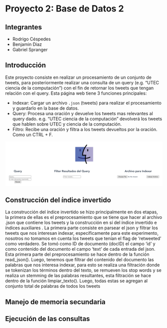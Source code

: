 # Proyecto 2: Base de Datos 2

## Integrantes
* Rodrigo Céspedes
* Benjamin Diaz
* Gabriel Spranger

## Introducción
Este proyecto consiste en realizar un procesamiento de un conjunto de tweets, para posteriormente realizar una consulta de un query (e.g. “UTEC ciencia de la computación”) con el fin de retornar los tweets que tengan relación con el query. Esta página web tiene 3 funciones principales:
* Indexar: Cargar un archivo `.json` (tweets) para realizar el procesamiento y guardarlo en la base de datos.
* Query: Procesa una oración y devuelve los tweets mas relevantes al query dado. e.g. “UTEC ciencia de la computación” devolverá los tweets que hablen sobre UTEC y ciencia de la computación.
* Filtro: Recibe una oración y filtra a los tweets devueltos por la oración. Como un CTRL + F.

![alt text](images/pagina.png "Página web")

## Construcción del índice invertido
La construcción del índice invertido se hizo principalmente en dos etapas, la primera de ellas es el preprocesamiento que se tiene que hacer al archivo .json que contiene los tweets y la construcción en sí del índice invertido e índices auxiliares
. 
La primera parte consiste en parsear el json y filtrar los tweets que nos interesan indexar, específicamente para este experimento, nosotros no tomamos en cuenta los tweets que tenían el flag de ‘retweeted’ como verdadero. Se tomó como ID de documento (docID) el campo ‘id’ y como contenido del documento el campo ‘text’ de cada entrada del json. Esta primera parte del preprocesamiento se hace dentro de la función read_json().  Luego, tenemos que filtrar del contenido del documento las palabras que nos interesa indexar, para esto se realiza una filtración donde se tokenizan los términos dentro del texto, se remueven los stop words y se realiza un stemming de las palabras resultantes, esta filtración se hace dentro de la función limpiar_texto(). Luego, todas estas se agregan al conjunto total de palabras de todos los tweets



## Manejo de memoria secundaria


## Ejecución de las consultas


